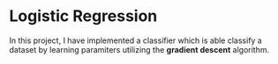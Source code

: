 # Logistic Regression

In this project, I have implemented a classifier which is able classify a dataset by learning paramiters utilizing the **gradient descent** algorithm.
